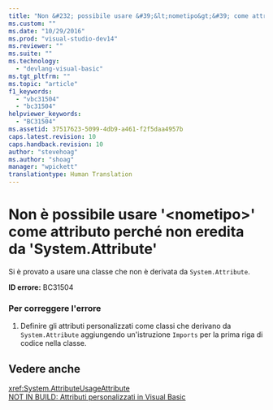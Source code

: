```yaml
---
title: "Non &#232; possibile usare &#39;&lt;nometipo&gt;&#39; come attributo perch&#233; non eredita da &#39;System.Attribute&#39; | Microsoft Docs"
ms.custom: ""
ms.date: "10/29/2016"
ms.prod: "visual-studio-dev14"
ms.reviewer: ""
ms.suite: ""
ms.technology: 
  - "devlang-visual-basic"
ms.tgt_pltfrm: ""
ms.topic: "article"
f1_keywords: 
  - "vbc31504"
  - "bc31504"
helpviewer_keywords: 
  - "BC31504"
ms.assetid: 37517623-5099-4db9-a461-f2f5daa4957b
caps.latest.revision: 10
caps.handback.revision: 10
author: "stevehoag"
ms.author: "shoag"
manager: "wpickett"
translationtype: Human Translation
---
```

# Non &#232; possibile usare &#39;&lt;nometipo&gt;&#39; come attributo perch&#233; non eredita da &#39;System.Attribute&#39;
Si è provato a usare una classe che non è derivata da `System.Attribute`.  
  
 **ID errore:** BC31504  
  
### Per correggere l'errore  
  
1.  Definire gli attributi personalizzati come classi che derivano da `System.Attribute` aggiungendo un'istruzione `Imports` per la prima riga di codice nella classe.  
  
## Vedere anche  
 <xref:System.AttributeUsageAttribute>   
 [NOT IN BUILD: Attributi personalizzati in Visual Basic](http://msdn.microsoft.com/it-it/d72d8a5c-8f64-4614-b15b-cad66845d047)
